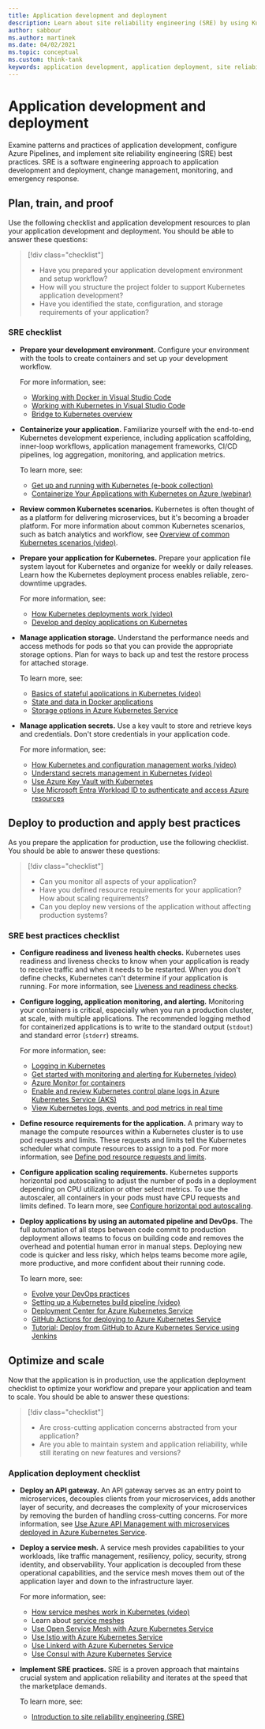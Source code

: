 ```yaml
---
title: Application development and deployment
description: Learn about site reliability engineering (SRE) by using Kubernetes in the Cloud Adoption Framework for application development and deployment.
author: sabbour
ms.author: martinek
ms.date: 04/02/2021
ms.topic: conceptual
ms.custom: think-tank
keywords: application development, application deployment, site reliability engineering
---
```


# Application development and deployment

Examine patterns and practices of application development, configure Azure Pipelines, and implement site reliability engineering (SRE) best practices. SRE is a software engineering approach to application development and deployment, change management, monitoring, and emergency response.

## Plan, train, and proof

Use the following checklist and application development resources to plan your application development and deployment. You should be able to answer these questions:

> [!div class="checklist"]
>
> - Have you prepared your application development environment and setup workflow?
> - How will you structure the project folder to support Kubernetes application development?
> - Have you identified the state, configuration, and storage requirements of your application?

<!-- docutune:casing "AAD Pod Identity" -->

### SRE checklist

- **Prepare your development environment.** Configure your environment with the tools to create containers and set up your development workflow.

  For more information, see:
  - [Working with Docker in Visual Studio Code](https://code.visualstudio.com/docs/containers/overview)
  - [Working with Kubernetes in Visual Studio Code](https://code.visualstudio.com/docs/azure/kubernetes)
  - [Bridge to Kubernetes overview](/visualstudio/bridge/overview-bridge-to-kubernetes)

- **Containerize your application.** Familiarize yourself with the end-to-end Kubernetes development experience, including application scaffolding, inner-loop workflows, application management frameworks, CI/CD pipelines, log aggregation, monitoring, and application metrics.

  To learn more, see:
  - [Get up and running with Kubernetes (e-book collection)](https://azure.microsoft.com/resources/kubernetes-ebook-collection/)
  - [Containerize Your Applications with Kubernetes on Azure (webinar)](https://info.microsoft.com/AU-AzureApp-WBNR-FY20-11Nov-12-ContainerizeYourApplicationswithKubernetesonAzure-SRDEM10557_LP02OnDemandRegistration-ForminBody.html)

- **Review common Kubernetes scenarios.** Kubernetes is often thought of as a platform for delivering microservices, but it's becoming a broader platform. For more information about common Kubernetes scenarios, such as batch analytics and workflow, see [Overview of common Kubernetes scenarios (video)](https://www.youtube.com/watch?list=PLLasX02E8BPCrIhFrc_ZiINhbRkYMKdPT&v=zd8vYhrFXp4&index=7).

- **Prepare your application for Kubernetes.** Prepare your application file system layout for Kubernetes and organize for weekly or daily releases. Learn how the Kubernetes deployment process enables reliable, zero-downtime upgrades.

  For more information, see:
  - [How Kubernetes deployments work (video)](https://www.youtube.com/watch?list=PLLasX02E8BPCrIhFrc_ZiINhbRkYMKdPT&v=mNK14yXIZF4&index=3)
  - [Develop and deploy applications on Kubernetes](/training/paths/develop-deploy-applications-kubernetes/)

- **Manage application storage.** Understand the performance needs and access methods for pods so that you can provide the appropriate storage options. Plan for ways to back up and test the restore process for attached storage.

  To learn more, see:

  - [Basics of stateful applications in Kubernetes (video)](https://www.youtube.com/watch?list=PLLasX02E8BPCrIhFrc_ZiINhbRkYMKdPT&v=GieXzb91I40&index=9)
  - [State and data in Docker applications](/dotnet/architecture/microservices/architect-microservice-container-applications/docker-application-state-data)
  - [Storage options in Azure Kubernetes Service](/azure/aks/operator-best-practices-storage)

- **Manage application secrets.** Use a key vault to store and retrieve keys and credentials. Don't store credentials in your application code.

  For more information, see:
  - [How Kubernetes and configuration management works (video)](https://www.youtube.com/watch?list=PLLasX02E8BPCrIhFrc_ZiINhbRkYMKdPT&v=vRcQOZLnKUk&index=11)
  - [Understand secrets management in Kubernetes (video)](https://www.youtube.com/watch?list=PLLasX02E8BPCrIhFrc_ZiINhbRkYMKdPT&v=KmhM33j5WYk&index=10)
  - [Use Azure Key Vault with Kubernetes](https://github.com/Azure/secrets-store-csi-driver-provider-azure)
  - [Use Microsoft Entra Workload ID to authenticate and access Azure resources](https://azure.github.io/azure-workload-identity/docs)

## Deploy to production and apply best practices

As you prepare the application for production, use the following checklist. You should be able to answer these questions:

> [!div class="checklist"]
>
> - Can you monitor all aspects of your application?
> - Have you defined resource requirements for your application? How about scaling requirements?
> - Can you deploy new versions of the application without affecting production systems?

<!-- -->

### SRE best practices checklist

- **Configure readiness and liveness health checks.** Kubernetes uses readiness and liveness checks to know when your application is ready to receive traffic and when it needs to be restarted. When you don't define checks, Kubernetes can't determine if your application is running. For more information, see [Liveness and readiness checks](https://kubernetes.io/docs/tasks/configure-pod-container/configure-liveness-readiness-startup-probes/).

- **Configure logging, application monitoring, and alerting.** Monitoring your containers is critical, especially when you run a production cluster, at scale, with multiple applications. The recommended logging method for containerized applications is to write to the standard output (`stdout`) and standard error (`stderr`) streams.

  For more information, see:
  - [Logging in Kubernetes](https://kubernetes.io/docs/concepts/cluster-administration/logging/)
  - [Get started with monitoring and alerting for Kubernetes (video)](https://www.youtube.com/watch?list=PLLasX02E8BPCrIhFrc_ZiINhbRkYMKdPT&v=W7aN_z-cyUw&index=16)
  - [Azure Monitor for containers](/azure/azure-monitor/containers/container-insights-overview)
  - [Enable and review Kubernetes control plane logs in Azure Kubernetes Service (AKS)](/azure/azure-monitor/containers/container-insights-log-query#resource-logs)
  - [View Kubernetes logs, events, and pod metrics in real time](/azure/azure-monitor/containers/container-insights-livedata-overview)

- **Define resource requirements for the application.** A primary way to manage the compute resources within a Kubernetes cluster is to use pod requests and limits. These requests and limits tell the Kubernetes scheduler what compute resources to assign to a pod. For more information, see [Define pod resource requests and limits](/azure/aks/developer-best-practices-resource-management#define-pod-resource-requests-and-limits).

- **Configure application scaling requirements.** Kubernetes supports horizontal pod autoscaling to adjust the number of pods in a deployment depending on CPU utilization or other select metrics. To use the autoscaler, all containers in your pods must have CPU requests and limits defined. To learn more, see [Configure horizontal pod autoscaling](/azure/aks/tutorial-kubernetes-scale#autoscale-pods).

- **Deploy applications by using an automated pipeline and DevOps.** The full automation of all steps between code commit to production deployment allows teams to focus on building code and removes the overhead and potential human error in manual steps. Deploying new code is quicker and less risky, which helps teams become more agile, more productive, and more confident about their running code.

  To learn more, see:
  - [Evolve your DevOps practices](/training/paths/evolve-your-devops-practices/)
  - [Setting up a Kubernetes build pipeline (video)](https://www.youtube.com/watch?list=PLLasX02E8BPCrIhFrc_ZiINhbRkYMKdPT&v=5irsAdKoEBU&index=6)
  - [Deployment Center for Azure Kubernetes Service](/azure/aks/deployment-center-launcher)
  - [GitHub Actions for deploying to Azure Kubernetes Service](/azure/aks/kubernetes-action)
  - [Tutorial: Deploy from GitHub to Azure Kubernetes Service using Jenkins](/azure/developer/jenkins/deploy-from-github-to-aks)

## Optimize and scale

Now that the application is in production, use the application deployment checklist to optimize your workflow and prepare your application and team to scale. You should be able to answer these questions:

> [!div class="checklist"]
>
> - Are cross-cutting application concerns abstracted from your application?
> - Are you able to maintain system and application reliability, while still iterating on new features and versions?

### Application deployment checklist

- **Deploy an API gateway.** An API gateway serves as an entry point to microservices, decouples clients from your microservices, adds another layer of security, and decreases the complexity of your microservices by removing the burden of handling cross-cutting concerns. For more information, see [Use Azure API Management with microservices deployed in Azure Kubernetes Service](/azure/api-management/api-management-kubernetes).

- **Deploy a service mesh.** A service mesh provides capabilities to your workloads, like traffic management, resiliency, policy, security, strong identity, and observability. Your application is decoupled from these operational capabilities, and the service mesh moves them out of the application layer and down to the infrastructure layer.

  For more information, see:
  - [How service meshes work in Kubernetes (video)](https://www.youtube.com/watch?list=PLLasX02E8BPCrIhFrc_ZiINhbRkYMKdPT&v=izVWk7rYqWI&index=15) <br>
  - Learn about [service meshes](/azure/aks/servicemesh-about)
  - [Use Open Service Mesh with Azure Kubernetes Service](/azure/aks/open-service-mesh-about)
  - [Use Istio with Azure Kubernetes Service](/azure/aks/servicemesh-about)
  - [Use Linkerd with Azure Kubernetes Service](/azure/aks/servicemesh-about)
  - [Use Consul with Azure Kubernetes Service](/azure/aks/servicemesh-about)

- **Implement SRE practices.** SRE is a proven approach that maintains crucial system and application reliability and iterates at the speed that the marketplace demands.

  To learn more, see:
  - [Introduction to site reliability engineering (SRE)](/training/modules/intro-to-site-reliability-engineering/)
  

